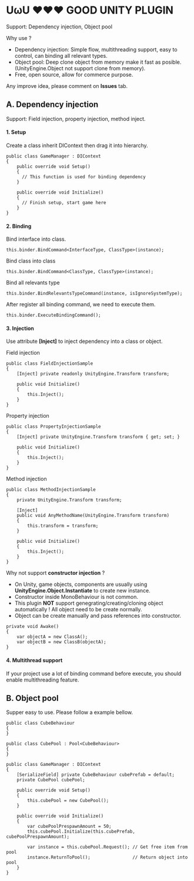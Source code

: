 # UωU ❤❤❤ GOOD UNITY PLUGIN

Support: Dependency injection, Object pool

Why use ?
- Dependency injection: Simple flow, multithreading support, easy to control, can binding all relevant types.
- Object pool: Deep clone object from memory make it fast as posible. (UnityEngine.Object not support clone from memory).
- Free, open source, allow for commerce purpose.

Any improve idea, please comment on <strong>Issues</strong> tab.

## A. Dependency injection

Support: Field injection, property injection, method inject.

#### 1. Setup

Create a class inherit DIContext then drag it into hierarchy.

```
public class GameManager : DIContext
{
    public override void Setup()
    {
      // This function is used for binding dependency
    }
  
    public override void Initialize()
    {
      // Finish setup, start game here
    }
}
```

#### 2. Binding

Bind interface into class.

```
this.binder.BindCommand<InterfaceType, ClassType>(instance);
```
  
Bind class into class
```
this.binder.BindCommand<ClassType, ClassType>(instance);
```

Bind all relevants type
```
this.binder.BindRelevantsTypeCommand(instance, isIgnoreSystemType);
```

After register all binding command, we need to execute them.
```
this.binder.ExecuteBindingCommand();
```

#### 3. Injection

Use attribute <strong>[Inject]</strong> to inject dependency into a class or object.

Field injection
```
public class FieldInjectionSample
{
    [Inject] private readonly UnityEngine.Transform transform;

    public void Initialize()
    {
        this.Inject();
    }
}
```

Property injection
```
public class PropertyInjectionSample
{
    [Inject] private UnityEngine.Transform transform { get; set; }

    public void Initialize()
    {
        this.Inject();
    }
}
```

Method injection
```
public class MethodInjectionSample
{
    private UnityEngine.Transform transform;
    
    [Inject]
    public void AnyMethodName(UnityEngine.Transform transform)
    {
        this.transform = transform;
    }

    public void Initialize()
    {
        this.Inject();
    }
}
```

Why not support <strong>constructor injection</strong> ?

+ On Unity, game objects, components are usually using <strong>UnityEngine.Object.Instantiate</strong> to create new instance.
+ Constructor inside MonoBehaviour is not common.
+ This plugin <strong>NOT</strong> support genegrating/creating/cloning object automatically ! All object need to be create normally.
+ Object can be create manually and pass references into constructor.

```
private void Awake()
{
    var objectA = new ClassA();
    var objectB = new ClassB(objectA);
}
```

#### 4. Multithread support

If your project use a lot of binding command before execute, you should enable multithreading feature.


## B. Object pool

Supper easy to use. Please follow a example bellow.

```
public class CubeBehaviour
{
}

public class CubePool : Pool<CubeBehaviour>
{
}

public class GameManager : DIContext
{
    [SerializeField] private CubeBehaviour cubePrefab = default;
    private CubePool cubePool;

    public override void Setup()
    {
        this.cubePool = new CubePool();
    }
    
    public override void Initialize()
    {
        var cubePoolPrespawnAmount = 50;
        this.cubePool.Initialize(this.cubePrefab, cubePoolPrespawnAmount);
        
        var instance = this.cubePool.Request(); // Get free item from pool
        instance.ReturnToPool();                // Return object into pool
    }
}
```
